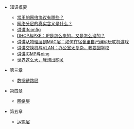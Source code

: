 <!-- docs/_sidebar.md -->

<!-- 左边导航栏 -->

- 知识概要
  - [常用的网络协议有哪些？](./_source/网络协议的简单例子.md)
  - [网络分层的真实含义是什么？](./_source/网络分层的真实含义是什么？.md)
  - [讲讲ifconfig](./_source/讲讲ifconfig.md)
  - [DHCP与PXE：IP是怎么来的，又是怎么没的？](./_source/DHCP与PXE：IP是怎么来的，又是怎么没的？.md)
  - [讲讲从物理层到MAC层：如何在宿舍里自己组网玩联机游戏](./_source/讲讲从物理层到MAC层：如何在宿舍里自己组网玩联机游戏.md)
  - [讲讲交换机与VLAN：办公室太复杂，我要回学校](./_source/讲讲交换机与VLAN：办公室太复杂，我要回学校.md)
  - [讲讲ICMP与ping](./_source/讲讲ICMP与ping.md)
  - [世界这么大，我想出网关](./_source/世界这么大，我想出网关.md)

- 第三章
  - [数据链路层](./_source/第3章/数据链路层.md)

- 第四章
  - [网络层](./_source/第4章/网络层.md)

- 第五章
  - [运输层](./_source/第5章/运输层.md)
